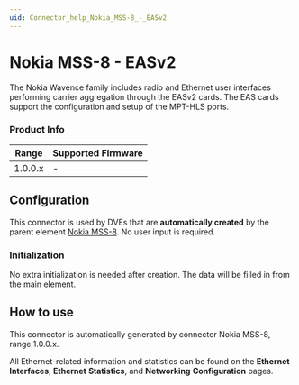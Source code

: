 ```yaml
---
uid: Connector_help_Nokia_MSS-8_-_EASv2
---
```


# Nokia MSS-8 - EASv2

The Nokia Wavence family includes radio and Ethernet user interfaces performing carrier aggregation through the EASv2 cards. The EAS cards support the configuration and setup of the MPT-HLS ports.

### Product Info

| Range     | Supported Firmware     |
|-----------|------------------------|
| 1.0.0.x   | \-                     |

## Configuration

This connector is used by DVEs that are **automatically created** by the parent element [Nokia MSS-8](xref:Connector_help_Nokia_MSS-8). No user input is required.

### Initialization

No extra initialization is needed after creation. The data will be filled in from the main element.

## How to use

This connector is automatically generated by connector Nokia MSS-8, range 1.0.0.x.

All Ethernet-related information and statistics can be found on the **Ethernet** **Interfaces**, **Ethernet** **Statistics**, and **Networking** **Configuration** pages.
